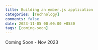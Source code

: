```yaml
--- 
title: Building an ember.js application
categories: [Technology]
comments: false
date: 2023-11-05 00:00:00 +0530
tags: [coming-soon]
---
```


Coming Soon - Nov 2023